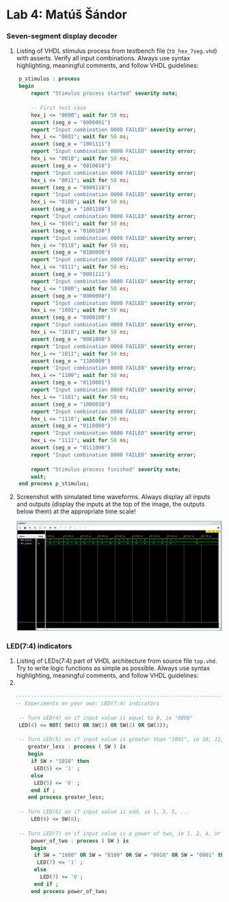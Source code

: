 # Lab 4: Matúš Šándor

### Seven-segment display decoder

1. Listing of VHDL stimulus process from testbench file (`tb_hex_7seg.vhd`) with asserts. Verify all input combinations. Always use syntax highlighting, meaningful comments, and follow VHDL guidelines:

```vhdl
    p_stimulus : process
    begin
        report "Stimulus process started" severity note;

        -- First test case
        hex_i <= "0000"; wait for 50 ns;
        assert (seg_o = "0000001")
        report "Input combination 0000 FAILED" severity error;
        hex_i <= "0001"; wait for 50 ns;
        assert (seg_o = "1001111")
        report "Input combination 0000 FAILED" severity error;
        hex_i <= "0010"; wait for 50 ns;
        assert (seg_o = "0010010")
        report "Input combination 0000 FAILED" severity error;
        hex_i <= "0011"; wait for 50 ns;
        assert (seg_o = "0000110")
        report "Input combination 0000 FAILED" severity error;
        hex_i <= "0100"; wait for 50 ns;
        assert (seg_o = "1001100")
        report "Input combination 0000 FAILED" severity error;
        hex_i <= "0101"; wait for 50 ns;
        assert (seg_o = "0100100")
        report "Input combination 0000 FAILED" severity error;
        hex_i <= "0110"; wait for 50 ns;
        assert (seg_o = "0100000")
        report "Input combination 0000 FAILED" severity error;
        hex_i <= "0111"; wait for 50 ns;
        assert (seg_o = "0001111")
        report "Input combination 0000 FAILED" severity error;
        hex_i <= "1000"; wait for 50 ns;
        assert (seg_o = "0000000")
        report "Input combination 0000 FAILED" severity error;
        hex_i <= "1001"; wait for 50 ns;
        assert (seg_o = "0000100")
        report "Input combination 0000 FAILED" severity error;
        hex_i <= "1010"; wait for 50 ns;
        assert (seg_o = "0001000")
        report "Input combination 0000 FAILED" severity error;
        hex_i <= "1011"; wait for 50 ns;
        assert (seg_o = "1100000")
        report "Input combination 0000 FAILED" severity error;
        hex_i <= "1100"; wait for 50 ns;
        assert (seg_o = "0110001")
        report "Input combination 0000 FAILED" severity error;
        hex_i <= "1101"; wait for 50 ns;
        assert (seg_o = "1000010")
        report "Input combination 0000 FAILED" severity error;
        hex_i <= "1110"; wait for 50 ns;
        assert (seg_o = "0110000")
        report "Input combination 0000 FAILED" severity error;
        hex_i <= "1111"; wait for 50 ns;
        assert (seg_o = "0111000")
        report "Input combination 0000 FAILED" severity error;

        report "Stimulus process finished" severity note;
        wait;
    end process p_stimulus;
```

2. Screenshot with simulated time waveforms. Always display all inputs and outputs (display the inputs at the top of the image, the outputs below them) at the appropriate time scale!

   ![graf](./images/graf.png)

### LED(7:4) indicators

1. Listing of LEDs(7:4) part of VHDL architecture from source file `top.vhd`. Try to write logic functions as simple as possible. Always use syntax highlighting, meaningful comments, and follow VHDL guidelines:
2. 
```vhdl
   --------------------------------------------------------------------
   -- Experiments on your own: LED(7:4) indicators

    -- Turn LED(4) on if input value is equal to 0, ie "0000"
    LED(4) <= NOT( SW(0) OR SW(1) OR SW(2) OR SW(3));

    -- Turn LED(5) on if input value is greater than "1001", ie 10, 11, 12, ...
       greater_less : process ( SW ) is
       begin
        if SW > "1010" then
         LED(5) <= '1' ;
        else
         LED(5) <= '0' ;
        end if ;
       end process greater_less;

    -- Turn LED(6) on if input value is odd, ie 1, 3, 5, ...
        LED(6) <= SW(0);

    -- Turn LED(7) on if input value is a power of two, ie 1, 2, 4, or 8
        power_of_two : process ( SW ) is
        begin
         if SW = "1000" OR SW = "0100" OR SW = "0010" OR SW = "0001" then
          LED(7) <= '1' ;
         else 
           LED(7) <= '0';
         end if ;
        end process power_of_two;
```

